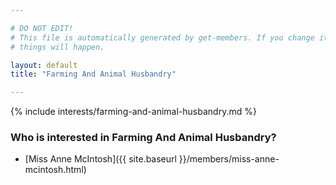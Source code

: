 ```yaml
---

# DO NOT EDIT!
# This file is automatically generated by get-members. If you change it, bad
# things will happen.

layout: default
title: "Farming And Animal Husbandry"

---
```


{% include interests/farming-and-animal-husbandry.md %}

### Who is interested in Farming And Animal Husbandry?


* [Miss Anne McIntosh]({{ site.baseurl }}/members/miss-anne-mcintosh.html)
